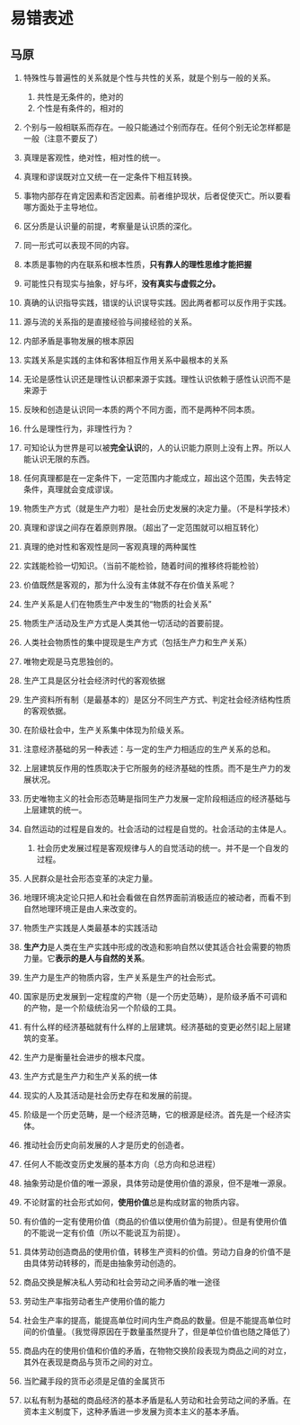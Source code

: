 # 易错表述

## 马原

1. 特殊性与普遍性的关系就是个性与共性的关系，就是个别与一般的关系。
   1. 共性是无条件的，绝对的
   2. 个性是有条件的，相对的

2. 个别与一般相联系而存在。一般只能通过个别而存在。任何个别无论怎样都是一般（注意不要反了）

3. 真理是客观性，绝对性，相对性的统一。
4. 真理和谬误既对立又统一在一定条件下相互转换。
5. 事物内部存在肯定因素和否定因素。前者维护现状，后者促使灭亡。所以要看哪方面处于主导地位。
6. 区分质是认识量的前提，考察量是认识质的深化。
7. 同一形式可以表现不同的内容。
8. 本质是事物的内在联系和根本性质，**只有靠人的理性思维才能把握**
9. 可能性只有现实与抽象，好与坏，**没有真实与虚假之分。**
10. 真确的认识指导实践，错误的认识误导实践。因此两者都可以反作用于实践。
11. 源与流的关系指的是直接经验与间接经验的关系。
12. 内部矛盾是事物发展的根本原因
13. 实践关系是实践的主体和客体相互作用关系中最根本的关系
14. 无论是感性认识还是理性认识都来源于实践。理性认识依赖于感性认识而不是来源于
15. 反映和创造是认识同一本质的两个不同方面，而不是两种不同本质。
16. 什么是理性行为，非理性行为？
17. 可知论认为世界是可以被**完全认识**的，人的认识能力原则上没有上界。所以人能认识无限的东西。
18. 任何真理都是在一定条件下，一定范围内才能成立，超出这个范围，失去特定条件，真理就会变成谬误。
19. 物质生产方式（就是生产力啦）是社会历史发展的决定力量。（不是科学技术）
20. 真理和谬误之间存在着原则界限。（超出了一定范围就可以相互转化）
21. 真理的绝对性和客观性是同一客观真理的两种属性
22. 实践能检验一切知识。（当前不能检验，随着时间的推移终将能检验）
23. 价值既然是客观的，那为什么没有主体就不存在价值关系呢？
24. 生产关系是人们在物质生产中发生的“物质的社会关系”
25. 物质生产活动及生产方式是人类其他一切活动的首要前提。
26. 人类社会物质性的集中提现是生产方式（包括生产力和生产关系）
27. 唯物史观是马克思独创的。
28. 生产工具是区分社会经济时代的客观依据
29. 生产资料所有制（是最基本的）是区分不同生产方式、判定社会经济结构性质的客观依据。
30. 在阶级社会中，生产关系集中体现为阶级关系。
31. 注意经济基础的另一种表述：与一定的生产力相适应的生产关系的总和。
32. 上层建筑反作用的性质取决于它所服务的经济基础的性质。而不是生产力的发展状况。
33. 历史唯物主义的社会形态范畴是指同生产力发展一定阶段相适应的经济基础与上层建筑的统一。
34. 自然运动的过程是自发的。社会活动的过程是自觉的。社会活动的主体是人。
    1. 社会历史发展过程是客观规律与人的自觉活动的统一。并不是一个自发的过程。

35. 人民群众是社会形态变革的决定力量。
36. 地理环境决定论只把人和社会看做在自然界面前消极适应的被动者，而看不到自然地理环境正是由人来改变的。
37. 物质生产实践是人类最基本的实践活动
38. **生产力**是人类在生产实践中形成的改造和影响自然以使其适合社会需要的物质力量。它**表示的是人与自然的关系**。
39. 生产力是生产的物质内容，生产关系是生产的社会形式。
40. 国家是历史发展到一定程度的产物（是一个历史范畴），是阶级矛盾不可调和的产物，是一个阶级统治另一个阶级的工具。
41. 有什么样的经济基础就有什么样的上层建筑。经济基础的变更必然引起上层建筑的变革。
42. 生产力是衡量社会进步的根本尺度。
43. 生产方式是生产力和生产关系的统一体
44. 现实的人及其活动是社会历史存在和发展的前提。
45. 阶级是一个历史范畴，是一个经济范畴，它的根源是经济。首先是一个经济实体。
46. 推动社会历史向前发展的人才是历史的创造者。
47. 任何人不能改变历史发展的基本方向（总方向和总进程）
48. 抽象劳动是价值的唯一源泉，具体劳动是使用价值的源泉，但不是唯一源泉。
49. 不论财富的社会形式如何，**使用价值**总是构成财富的物质内容。
50. 有价值的一定有使用价值（商品的价值以使用价值为前提）。但是有使用价值的不能说一定有价值（所以不能说互为前提）。
51. 具体劳动创造商品的使用价值，转移生产资料的价值。劳动力自身的价值不是由具体劳动转移的，而是由抽象劳动创造的。
52. 商品交换是解决私人劳动和社会劳动之间矛盾的唯一途径
53. 劳动生产率指劳动者生产使用价值的能力
54. 社会生产率的提高，能提高单位时间内生产商品的数量。但是不能提高单位时间的价值量。（我觉得原因在于数量虽然提升了，但是单位价值也随之降低了）
55. 商品内在的使用价值和价值的矛盾，在物物交换阶段表现为商品之间的对立，其外在表现是商品与货币之间的对立。
56. 当贮藏手段的货币必须是足值的金属货币
57. 以私有制为基础的商品经济的基本矛盾是私人劳动和社会劳动之间的矛盾。在资本主义制度下，这种矛盾进一步发展为资本主义的基本矛盾。


